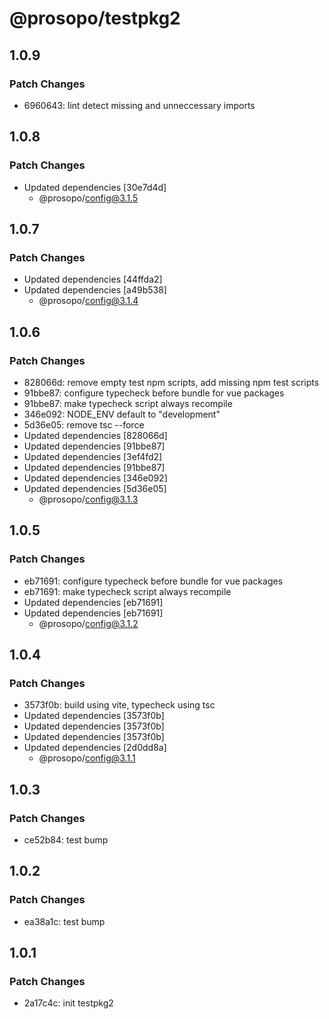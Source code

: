 # @prosopo/testpkg2

## 1.0.9
### Patch Changes

- 6960643: lint detect missing and unneccessary imports

## 1.0.8
### Patch Changes

- Updated dependencies [30e7d4d]
  - @prosopo/config@3.1.5

## 1.0.7
### Patch Changes

- Updated dependencies [44ffda2]
- Updated dependencies [a49b538]
  - @prosopo/config@3.1.4

## 1.0.6
### Patch Changes

- 828066d: remove empty test npm scripts, add missing npm test scripts
- 91bbe87: configure typecheck before bundle for vue packages
- 91bbe87: make typecheck script always recompile
- 346e092: NODE_ENV default to "development"
- 5d36e05: remove tsc --force
- Updated dependencies [828066d]
- Updated dependencies [91bbe87]
- Updated dependencies [3ef4fd2]
- Updated dependencies [91bbe87]
- Updated dependencies [346e092]
- Updated dependencies [5d36e05]
  - @prosopo/config@3.1.3

## 1.0.5
### Patch Changes

- eb71691: configure typecheck before bundle for vue packages
- eb71691: make typecheck script always recompile
- Updated dependencies [eb71691]
- Updated dependencies [eb71691]
  - @prosopo/config@3.1.2

## 1.0.4
### Patch Changes

- 3573f0b: build using vite, typecheck using tsc
- Updated dependencies [3573f0b]
- Updated dependencies [3573f0b]
- Updated dependencies [3573f0b]
- Updated dependencies [2d0dd8a]
  - @prosopo/config@3.1.1

## 1.0.3
### Patch Changes

- ce52b84: test bump

## 1.0.2

### Patch Changes

- ea38a1c: test bump

## 1.0.1

### Patch Changes

- 2a17c4c: init testpkg2
